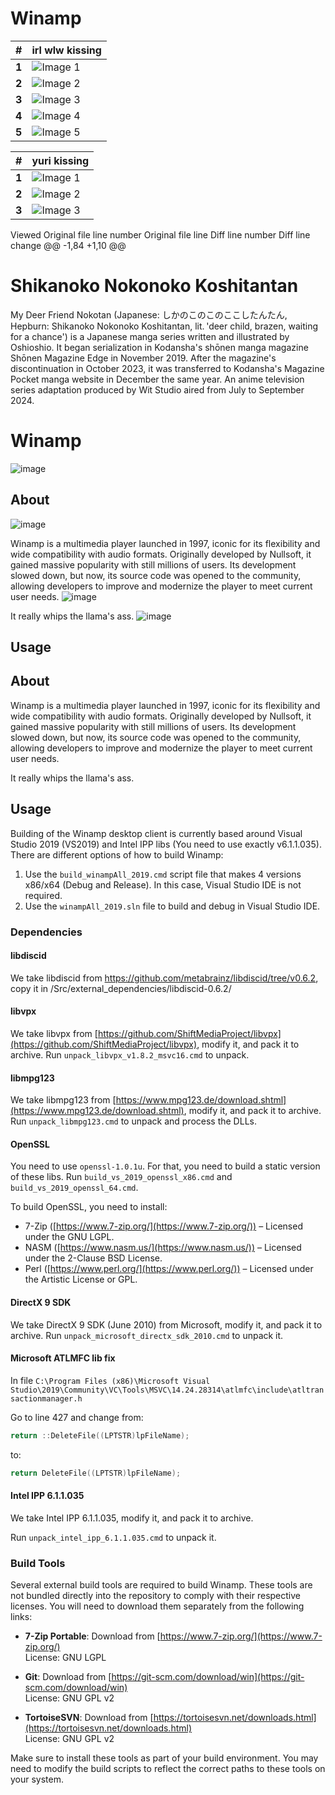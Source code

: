 
# Winamp
| **#**  | **irl wlw kissing** |
|----|-------|
| **1**  | ![Image 1](https://github.com/user-attachments/assets/7ae51b2d-47e1-4ccc-8a10-fba74c0c6128) |
| **2**  | ![Image 2](https://github.com/user-attachments/assets/a8740ce8-4083-4ef0-a85d-21b0cf693746) |
| **3**  | ![Image 3](https://github.com/user-attachments/assets/d6f7a1b9-c662-482f-b478-da142b1b4a8e) |
| **4**  | ![Image 4](https://github.com/user-attachments/assets/e1251975-fbd5-42a7-b272-75ac7fc1895d) |
| **5**  | ![Image 5](https://github.com/user-attachments/assets/a1c2e88f-b318-4056-812b-edc153552b5c) |

| **#**  | **yuri kissing** |
|----|-------|
| **1**  | ![Image 1](https://github.com/user-attachments/assets/4d5e8c17-346f-4fd9-9bcc-01354a32fe7d) |
| **2**  | ![Image 2](https://github.com/user-attachments/assets/163753bb-4a6c-45a5-8032-84a8bd639838) |
| **3**  | ![Image 3](https://github.com/user-attachments/assets/91d88fc1-3dd7-46fe-908e-26c3298dab2f) |


Viewed
Original file line number 	Original file line 	Diff line number 	Diff line change
@@ -1,84 +1,10 @@
# Shikanoko Nokonoko Koshitantan
My Deer Friend Nokotan (Japanese: しかのこのこのここしたんたん, Hepburn: Shikanoko Nokonoko Koshitantan, lit. 'deer child, brazen, waiting for a chance') is a Japanese manga series written and illustrated by Oshioshio. It began serialization in Kodansha's shōnen manga magazine Shōnen Magazine Edge in November 2019. After the magazine's discontinuation in October 2023, it was transferred to Kodansha's Magazine Pocket manga website in December the same year. An anime television series adaptation produced by Wit Studio aired from July to September 2024. 


# Winamp
![image](https://github.com/user-attachments/assets/b3041bf6-b5b8-49ea-aa85-eb69abdf6506)


## About
![image](https://github.com/user-attachments/assets/40472456-5404-4038-b88d-b7474840252b)


Winamp is a multimedia player launched in 1997, iconic for its flexibility and wide compatibility with audio formats. Originally developed by Nullsoft, it gained massive popularity with still millions of users. Its development slowed down, but now, its source code was opened to the community, allowing developers to improve and modernize the player to meet current user needs.
![image](https://github.com/user-attachments/assets/0cad91a4-a0b8-471d-aef0-a5ecd3c555f7)


It really whips the llama's ass.
![image](https://github.com/user-attachments/assets/0b35e148-b7ca-4f34-813d-98469d5ca9c3)

## Usage

## About

Winamp is a multimedia player launched in 1997, iconic for its flexibility and wide compatibility with audio formats. Originally developed by Nullsoft, it gained massive popularity with still millions of users. Its development slowed down, but now, its source code was opened to the community, allowing developers to improve and modernize the player to meet current user needs.

It really whips the llama's ass.

## Usage

Building of the Winamp desktop client is currently based around Visual Studio 2019 (VS2019) and Intel IPP libs (You need to use exactly v6.1.1.035). There are different options of how to build Winamp:

1. Use the `build_winampAll_2019.cmd` script file that makes 4 versions x86/x64 (Debug and Release). In this case, Visual Studio IDE is not required.
2. Use the `winampAll_2019.sln` file to build and debug in Visual Studio IDE.

### Dependencies

#### libdiscid

We take libdiscid from https://github.com/metabrainz/libdiscid/tree/v0.6.2, copy it in /Src/external_dependencies/libdiscid-0.6.2/

#### libvpx

We take libvpx from [https://github.com/ShiftMediaProject/libvpx](https://github.com/ShiftMediaProject/libvpx), modify it, and pack it to archive.
Run `unpack_libvpx_v1.8.2_msvc16.cmd` to unpack.

#### libmpg123

We take libmpg123 from [https://www.mpg123.de/download.shtml](https://www.mpg123.de/download.shtml), modify it, and pack it to archive.
Run `unpack_libmpg123.cmd` to unpack and process the DLLs.

#### OpenSSL

You need to use `openssl-1.0.1u`. For that, you need to build a static version of these libs.
Run `build_vs_2019_openssl_x86.cmd` and `build_vs_2019_openssl_64.cmd`.

To build OpenSSL, you need to install:

- 7-Zip ([https://www.7-zip.org/](https://www.7-zip.org/)) – Licensed under the GNU LGPL.
- NASM ([https://www.nasm.us/](https://www.nasm.us/)) – Licensed under the 2-Clause BSD License.
- Perl ([https://www.perl.org/](https://www.perl.org/)) – Licensed under the Artistic License or GPL.

#### DirectX 9 SDK

We take DirectX 9 SDK (June 2010) from Microsoft, modify it, and pack it to archive.
Run `unpack_microsoft_directx_sdk_2010.cmd` to unpack it.

#### Microsoft ATLMFC lib fix

In file `C:\Program Files (x86)\Microsoft Visual Studio\2019\Community\VC\Tools\MSVC\14.24.28314\atlmfc\include\atltransactionmanager.h`

Go to line 427 and change from:

```cpp
return ::DeleteFile((LPTSTR)lpFileName);
```

to:

```cpp
return DeleteFile((LPTSTR)lpFileName);
```

#### Intel IPP 6.1.1.035

We take Intel IPP 6.1.1.035, modify it, and pack it to archive.

Run `unpack_intel_ipp_6.1.1.035.cmd` to unpack it.

### Build Tools

Several external build tools are required to build Winamp. These tools are not bundled directly into the repository to comply with their respective licenses. You will need to download them separately from the following links:

- **7-Zip Portable**: Download from [https://www.7-zip.org/](https://www.7-zip.org/)  
  License: GNU LGPL

- **Git**: Download from [https://git-scm.com/download/win](https://git-scm.com/download/win)  
  License: GNU GPL v2

- **TortoiseSVN**: Download from [https://tortoisesvn.net/downloads.html](https://tortoisesvn.net/downloads.html)  
  License: GNU GPL v2

Make sure to install these tools as part of your build environment. You may need to modify the build scripts to reflect the correct paths to these tools on your system.
